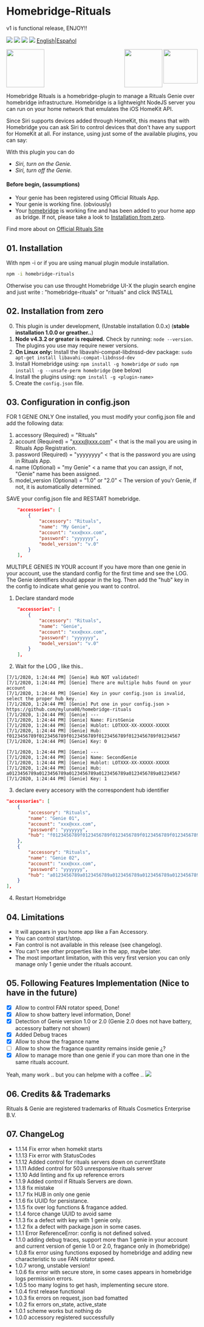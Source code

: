 # Homebridge-Rituals

v1 is functional release, ENJOY!!

<img src="https://img.shields.io/badge/stage-stable-green"> <img src="https://img.shields.io/badge/completion-90%25-yellow"> <img src="https://img.shields.io/badge/license-MIT-green"> <a href="https://www.paypal.com/cgi-bin/webscr?cmd=_donations&business=4YXRZVGSVNAEE&item_name=Just+for+a+coffe&currency_code=EUR&source=url"><img src="https://img.shields.io/static/v1?label=Buy%20me%20a%20coffee&message=using%20paypal&color=green"></a> <a align="right" href="https://github.com/myluna08/homebridge-rituals/blob/master/README.md">English</a>|<a align="right" href="https://github.com/myluna08/homebridge-rituals/blob/master/README_ES.md">Español</a>

<img src="https://user-images.githubusercontent.com/19808920/58770949-bd9c7900-857f-11e9-8558-5dfaffddffda.png" height="100"> <img src="https://encrypted-tbn0.gstatic.com/images?q=tbn:ANd9GcRoyOlRgCEZSyCrf2Ika_luW6N9ridvyC1Genb49xCQyLbc5eMG&s" height="90" align="right"> <img src="https://www.rituals.com/dw/image/v2/BBKL_PRD/on/demandware.static/-/Sites-rituals-products/default/dw7656c020/images/zoom/1106834_WirelessperfumeDiffuserPROAPrimary.png?sw=500&sh=500&sm=fit&q=100" height="100" align="right">

Homebridge Rituals is a homebridge-plugin to manage a Rituals Genie over homebridge infrastructure.
Homebridge is a lightweight NodeJS server you can run on your home network that emulates the iOS HomeKit API.

Since Siri supports devices added through HomeKit, this means that with Homebridge you can ask Siri to control devices that don't have any support for HomeKit at all. For instance, using just some of the available plugins, you can say:

With this plugin you can do

- _Siri, turn on the Genie._
- _Siri, turn off the Genie._

#### Before begin, (assumptions)

- Your genie has been registered using Official Rituals App.
- Your genie is working fine. (obviously)
- Your <a href="https://github.com/nfarina/homebridge">homebridge</a> is working fine and has been added to your home app as bridge. If not, please take a look to <a href="#considerations">Installation from zero</a>.

Find more about on <a href="https://www.rituals.com/es-es/faqs.html?catid=faq-perfume-genie&qid=fag-what-is-the-perfume-genie-and-what-can-it-do">Official Rituals Site</a>

## 01. Installation

With npm -i or if you are using manual plugin module installation.

```sh
npm -i homebridge-rituals
```

Otherwise you can use throught Homebridge UI-X the plugin search engine and just write : "homebridge-rituals" or "rituals" and click INSTALL

## 02. Installation from zero

0. This plugin is under development, (Unstable installation 0.0.x) (**stable installation 1.0.0 or greather..**)
1. **Node v4.3.2 or greater is required.** Check by running: `node --version`. The plugins you use may require newer versions.
2. **On Linux only:** Install the libavahi-compat-libdnssd-dev package: `sudo apt-get install libavahi-compat-libdnssd-dev`
3. Install Homebridge using: `npm install -g homebridge` _or_ `sudo npm install -g --unsafe-perm homebridge` (see below)
4. Install the plugins using: `npm install -g <plugin-name>`
5. Create the `config.json` file.

## 03. Configuration in config.json

FOR 1 GENIE ONLY
One installed, you must modify your config.json file and add the following data:

1. accessory (Required) = "Rituals"
2. account (Required) = "xxxx@xxx.com" < that is the mail you are using in Rituals App Registration.
3. password (Required) = "yyyyyyyy" < that is the password you are using in Rituals App.
4. name (Optional) = "my Genie" < a name that you can assign, if not, "Genie" name has been assigned.
4. model_version (Optional) = "1.0" or "2.0" < The version of you'r Genie, if not, it is automatically determined.

SAVE your config.json file and RESTART homebridge.

```json
    "accessories": [
        {
            "accessory": "Rituals",
            "name": "My Genie",
            "account": "xxx@xxx.com",
            "password": "yyyyyyy",
            "model_version": "v.0"
        }
    ],
```

MULTIPLE GENIES IN YOUR account
If you have more than one genie in your account, use the standard config for the first time and see the LOG. The Genie identifiers should appear in the log. Then add the "hub" key in the config to indicate what genie you want to control.

1. Declare standard mode

```json
    "accessories": [
        {
            "accessory": "Rituals",
            "name": "Genie",
            "account": "xxx@xxx.com",
            "password": "yyyyyyy",
            "model_version": "v.0"
        }
    ],
```

2. Wait for the LOG , like this..

```
[7/1/2020, 1:24:44 PM] [Genie] Hub NOT validated!
[7/1/2020, 1:24:44 PM] [Genie] There are multiple hubs found on your account
[7/1/2020, 1:24:44 PM] [Genie] Key in your config.json is invalid, select the proper hub key.
[7/1/2020, 1:24:44 PM] [Genie] Put one in your config.json > https://github.com/myluna08/homebridge-rituals
[7/1/2020, 1:24:44 PM] [Genie] ---
[7/1/2020, 1:24:44 PM] [Genie] Name: FirstGenie
[7/1/2020, 1:24:44 PM] [Genie] Hublot: LOTXXX-XX-XXXXX-XXXXX
[7/1/2020, 1:24:44 PM] [Genie] Hub: f0123456789f0123456789f0123456789f0123456789f0123456789f01234567
[7/1/2020, 1:24:44 PM] [Genie] Key: 0

[7/1/2020, 1:24:44 PM] [Genie] ---
[7/1/2020, 1:24:44 PM] [Genie] Name: SecondGenie
[7/1/2020, 1:24:44 PM] [Genie] Hublot: LOTXXX-XX-XXXXX-XXXXX
[7/1/2020, 1:24:44 PM] [Genie] Hub: a0123456789a0123456789a0123456789a0123456789a0123456789a01234567
[7/1/2020, 1:24:44 PM] [Genie] Key: 1
```

3. declare every accesory with the correspondent hub identifier

```json
"accessories": [
    {
        "accessory": "Rituals",
        "name": "Genie 01",
        "account": "xxx@xxx.com",
        "password": "yyyyyyy",
        "hub": "f0123456789f0123456789f0123456789f0123456789f0123456789f01234567"
    },
    {
        "accessory": "Rituals",
        "name": "Genie 02",
        "account": "xxx@xxx.com",
        "password": "yyyyyyy",
        "hub": "a0123456789a0123456789a0123456789a0123456789a0123456789a01234567"
    }
],
```

4. Restart Homebridge

## 04. Limitations

- It will appears in you home app like a Fan Accessory.
- You can control start/stop.
- Fan control is not available in this release (see changelog).
- You can't see other properties like in the app, maybe later.
- The most important limitation, with this very first version you can only manage only 1 genie under the rituals account.

## 05. Following Features Implementation (Nice to have in the future)

- [x] Allow to control FAN rotator speed, Done!
- [x] Allow to show battery level information, Done!
- [x] Detection of Genie version 1.0 or 2.0 (Genie 2.0 does not have battery, accessory battery not shown)
- [x] Added Debug traces
- [x] Allow to show the fragance name
- [ ] Allow to show the fragance quantity remains inside genie ¿?
- [x] Allow to manage more than one genie if you can more than one in the same rituals account.

Yeah, many work .. but you can helpme with a coffee .. <a href="https://www.paypal.com/cgi-bin/webscr?cmd=_donations&business=4YXRZVGSVNAEE&item_name=Just+for+a+coffee&currency_code=EUR&source=url"><img src="https://img.shields.io/static/v1?label=Buy%20me%20a%20coffe&message=using%20paypal&color=green"></a>

## 06. Credits && Trademarks

Rituals & Genie are registered trademarks of Rituals Cosmetics Enterprise B.V.

## 07. ChangeLog
- 1.1.14 Fix error when homekit starts
- 1.1.13 Fix error with StatusCodes
- 1.1.12 Added control for rituals servers down on currentState
- 1.1.11 Added control for 503 unresponsive rituals server
- 1.1.10 Add linting and fix up reference errors
- 1.1.9 Added control if Rituals Servers are down.
- 1.1.8 fix mistake
- 1.1.7 fix HUB in only one genie
- 1.1.6 fix UUID for persistance.
- 1.1.5 fix over log functions & fragance added.
- 1.1.4 force change UUID to avoid same
- 1.1.3 fix a defect with key with 1 genie only.
- 1.1.2 fix a defect with package.json in some cases.
- 1.1.1 Error ReferenceError: config is not defined solved.
- 1.1.0 adding debug traces, support more than 1 genie in your account and current version of genie 1.0 or 2.0, fragance only in (homebridge)
- 1.0.8 fix error using functions exposed by homebridge and adding new characteristic to use FAN rotator speed.
- 1.0.7 wrong, unstable version!
- 1.0.6 fix error with secure store, in some cases appears in homebridge logs permission errors.
- 1.0.5 too many logins to get hash, implementing secure store.
- 1.0.4 first release functional
- 1.0.3 fix errors on request, json bad fomatted
- 1.0.2 fix errors on_state, active_state
- 1.0.1 scheme works but nothing do
- 1.0.0 accessory registered successfully
